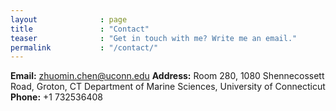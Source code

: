 ```yaml
---
layout              : page
title               : "Contact"
teaser              : "Get in touch with me? Write me an email."
permalink           : "/contact/"
---
```

**Email:** zhuomin.chen@uconn.edu
**Address:** Room 280, 1080 Shennecossett Road, Groton, CT
             Department of Marine Sciences,
             University of Connecticut
**Phone:** +1 732536408
